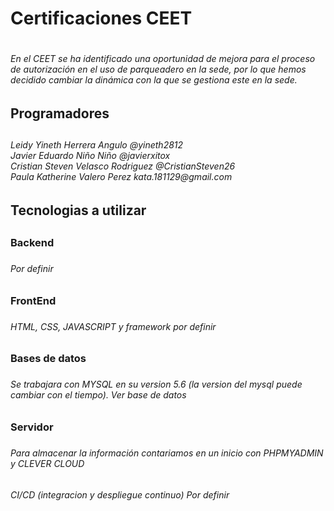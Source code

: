 <h1>Certificaciones CEET<h1>
  
<h6>En el CEET se ha identificado una oportunidad de mejora para el proceso de autorización en el uso de parqueadero en la sede, por lo que hemos decidido cambiar la dinámica con la que se gestiona este en la sede.<h6>

<h2>Programadores<h2>
  
<h6>Leidy Yineth Herrera Angulo @yineth2812<br>
  Javier Eduardo Niño Niño @javierxitox<br>
  Cristian Steven Velasco Rodriguez @CristianSteven26<br>
  Paula Katherine Valero Perez kata.181129@gmail.com<h6>

  
 <h2>Tecnologias a utilizar<h2>
   
   
<h3>Backend<h3>
<h6>Por definir<h6>

<h3>FrontEnd<h3>
<h6>HTML, CSS, JAVASCRIPT y framework por definir<h6>

<h3>Bases de datos<h3>
<h6>Se trabajara con MYSQL en su version 5.6 (la version del mysql puede cambiar con el tiempo). Ver base de datos<h6>

<h3>Servidor<h3>
<h6>Para almacenar la información contariamos en un inicio con PHPMYADMIN y CLEVER CLOUD<h6>

CI/CD (integracion y despliegue continuo)
Por definir
